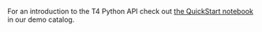 For an introduction to the T4 Python API check out [the QuickStart notebook](https://aics.quiltdata.com/b/quilt-example/packages/aleksey/hurdat/tree/latest/) in our demo catalog.